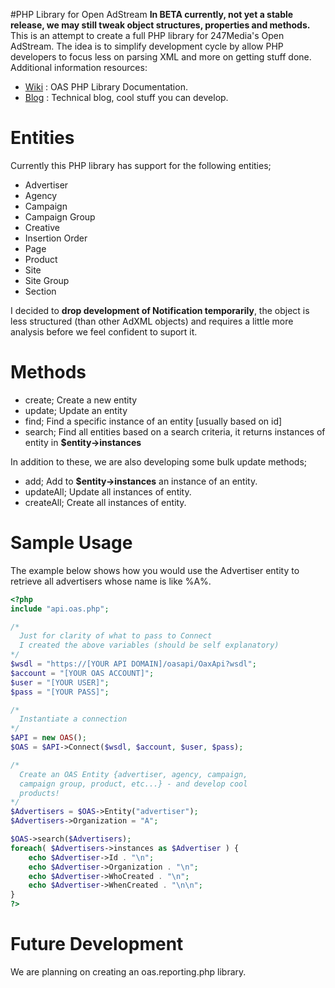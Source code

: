 #PHP Library for Open AdStream
**In BETA currently, not yet a stable release, we may still tweak object structures, properties and methods.** This is an attempt to create a full PHP library for 247Media's Open AdStream. The idea is to simplify development cycle by allow PHP developers to focus less on parsing XML and more on getting stuff done. Additional information resources:
* [Wiki](https://github.com/ajsouza/PHP-Classes-for-OAS-API/wiki) : OAS PHP Library Documentation.
* [Blog](http://openadstream.blogspot.com/) : Technical blog, cool stuff you can develop.

Entities
========
Currently this PHP library has support for the following entities;
* Advertiser
* Agency
* Campaign
* Campaign Group
* Creative
* Insertion Order
* Page
* Product
* Site
* Site Group
* Section

I decided to **drop development of Notification temporarily**, the object is less structured (than other AdXML objects) and requires a little more analysis before we feel confident to suport it.

Methods
=======
* create; Create a new entity
* update; Update an entity
* find; Find a specific instance of an entity [usually based on id]
* search; Find all entities based on a search criteria, it returns instances of entity in **$entity->instances**

In addition to these, we are also developing some bulk update methods;
* add; Add to **$entity->instances** an instance of an entity.
* updateAll; Update all instances of entity.
* createAll; Create all instances of entity.

Sample Usage
============ 
The example below shows how you would use the Advertiser entity to retrieve all advertisers whose name is like %A%.

```PHP
<?php
include "api.oas.php";

/* 
  Just for clarity of what to pass to Connect
  I created the above variables (should be self explanatory)
*/
$wsdl = "https://[YOUR API DOMAIN]/oasapi/OaxApi?wsdl";
$account = "[YOUR OAS ACCOUNT]";
$user = "[YOUR USER]";
$pass = "[YOUR PASS]";

/* 
  Instantiate a connection
*/
$API = new OAS();
$OAS = $API->Connect($wsdl, $account, $user, $pass);

/* 
  Create an OAS Entity {advertiser, agency, campaign, 
  campaign group, product, etc...} - and develop cool
  products!
*/
$Advertisers = $OAS->Entity("advertiser");
$Advertisers->Organization = "A";

$OAS->search($Advertisers);
foreach( $Advertisers->instances as $Advertiser ) {
	echo $Advertiser->Id . "\n";
	echo $Advertiser->Organization . "\n";
	echo $Advertiser->WhoCreated . "\n";
	echo $Advertiser->WhenCreated . "\n\n";
}
?>
```

Future Development
==================
We are planning on creating an oas.reporting.php library.